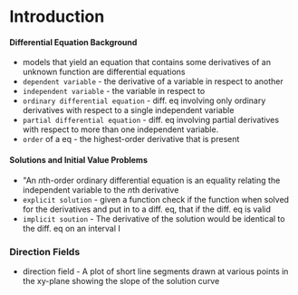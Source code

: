 # Introduction

#### Differential Equation Background
- models that yield an equation that contains some derivatives of an unknown function are differential equations
- `dependent variable` - the derivative of a variable in respect to another
- `independent variable` - the variable in respect to
- `ordinary differential equation` - diff. eq involving only ordinary derivatives with respect to a single independent variable
- `partial differential equation` - diff. eq involving partial derivatives with respect to more than one independent variable.
- `order` of a eq - the highest-order derivative that is present

#### Solutions and Initial Value Problems
- "An *n*th-order ordinary differential equation is an equality relating the independent variable to the *n*th derivative 
- `explicit solution` - given a function check if the function when solved for the derivatives and put in to a diff. eq, that if the diff. eq is valid
- `implicit soution` - The derivative of the solution would be identical to the diff. eq on an interval I

### Direction Fields
- direction field - A plot of short line segments drawn at various points in the xy-plane showing the slope of the solution curve
